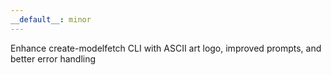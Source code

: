 ```yaml
---
__default__: minor
---
```


Enhance create-modelfetch CLI with ASCII art logo, improved prompts, and better error handling

